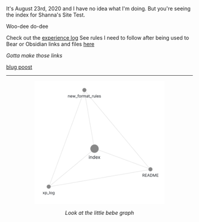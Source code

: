 It's August 23rd, 2020 and I have no idea what I'm doing. But you're seeing the index for Shanna's Site Test.

Woo-dee do-dee

Check out the [experience log](site_notes/xp_log.md)
See rules I need to follow after being used to Bear or Obsidian links and files [here](site_notes/new_format_rules.md)

*Gotta make those links*

[blug poost](_posts/2018-09-12-my-first-post.md)

---

<p align="center">
  <img align="center" width="350" src="attachments/20200823170128_graph.png">
</p>

<p align="center">
  <i>Look at the little bebe graph</i>
</p>

